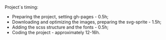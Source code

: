 Project`s timing:

- Preparing the project, setting gh-pages - 0.5h;
- Downloading and optimizing the images, preparing the svg-sprite - 1.5h;
- Adding the scss structure and the fonts - 0.5h;
- Coding the project - approximately 12-16h.
